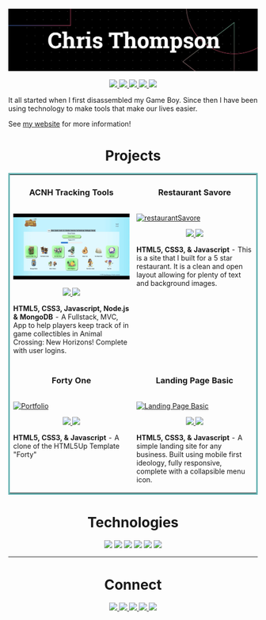 ![Banner](./images/banner%20-%20roboto.PNG)

<p align="center">
  <a href="https://www.christhompsondev.com/" target="_blank">
    <img src="https://img.shields.io/static/v1?label=|&message=WEBSITE&color=23555f&style=plastic&logo=react&logo-color=white"/>
  </a>
  <a href="https://www.linkedin.com/in/cthompsondev/" target="_blank">
    <img src="https://img.shields.io/static/v1?label=|&message=LINKED-IN&color=cdf998&style=plastic&logo=linkedin&logo-color=white"/>
  </a>
  <a href="https://twitter.com/cThompsonDev" target="_blank">
    <img src="https://img.shields.io/static/v1?label=|&message=TWITTER&color=23555f&style=plastic&logo=twitter&logo-color=white"/>
  </a>
  <a href="https://angel.co/u/christhompsondev" target="_blank">
      <img src="https://img.shields.io/static/v1?label=|&message=ANGEL-LIST&color=cdf998&style=plastic&logo=angellist&logo-color=white"/>
  </a>
  <a href="https://www.christhompsondev.com/Chris_Thompson_-_Software_Engineer.pdf" target="_blank">
      <img src="https://img.shields.io/static/v1?label=|&message=RESUME&color=23555f&style=plastic&logo=react&logo-color=white"/>
  </a>
</p>

It all started when I first disassembled my Game Boy. Since then I have been using technology to make tools that make our lives easier. 

See [my website](https://www.christhompsondev.com/) for more information!


<h1 align="center">Projects</h1>
<table bordercolor="#66b2b2">
  
  <tr>
    <td width="50%" valign="top">
      <h3 align="center">ACNH Tracking Tools</h3>
        <br />
        <a target="_blank" href="https://github.com/ChrisThompsonDev/acnhTrackingTools-mvc">
            <img src="images/acnhTrackingTools.gif" width="100%" alt="ACNHTools"/>
        </a>
        <br />
        <p align="center">
          
  <a href="https://github.com/ChrisThompsonDev/acnhTrackingTools-mvc" target="_blank">
    <img src="https://img.shields.io/static/v1?label=|&message=REPO&color=23555f&style=plastic&logo=github&logo-color=white"/>
  </a>  
  <a href="https://acnhtracking.cyclic.app/" target="_blank">
    <img src="https://img.shields.io/static/v1?label=|&message=WEBSITE&color=cdf998&style=plastic&logo=wordpress&logo-color=white"/>
  </a>
      </p>
        <p><strong>HTML5, CSS3, Javascript, Node.js & MongoDB</strong> - A Fullstack, MVC, App to help players keep track of in game collectibles in Animal Crossing: New Horizons! Complete with user logins. </p>
    </td>
    <td width="50%" valign="top">
      <h3 align="center">Restaurant Savore</h3>
        <br />
      <a target="_blank" href="https://restaurantsavore.netlify.app/">
            <img src="images/cuisineRestaurant.gif" width="100%"  alt="restaurantSavore"/>
        </a>
        <br />
        <p align="center">
          
  <a href="https://github.com/ChrisThompsonDev/restaurantSavore" target="_blank">
    <img src="https://img.shields.io/static/v1?label=|&message=REPO&color=23555f&style=plastic&logo=github&logo-color=white"/>
  </a>
  <a href="https://restaurantSavore.netlify.app/" target="_blank">
    <img src="https://img.shields.io/static/v1?label=|&message=WEBSITE&color=cdf998&style=plastic&logo=wordpress&logo-color=white"/>
  </a>
      </p>
        <p><strong>HTML5, CSS3, & Javascript</strong> - This is a site that I built for a 5 star restaurant. It is a clean and open layout allowing for plenty of text and background images.</p>
    </td>
  </tr>
  
  <tr>
    <!-- <td width="50%" valign="top">
      <h3 align="center">ChrisThompsonDev.com</h3>
      <br />
        <a target="_blank" href="https://www.christhompsondev.com/">
          <img src="images/portfolio.gif" width="100%" alt="Portfolio"/>
        </a>
      <br />
        <p align="center">
          <a href="https://github.com/ChrisThompsonDev/Portfolio" target="_blank">
          <img src="https://img.shields.io/static/v1?label=|&message=REPO&color=23555f&style=plastic&logo=github&logo-color=white"/>
          </a>
          <a href="https://www.christhompsondev.com/" target="_blank">
          <img src="https://img.shields.io/static/v1?label=|&message=WEBSITE&color=cdf998&style=plastic&logo=wordpress&logo-color=white"/>
          </a>
      </p>
      <p><strong>HTML5, CSS3, & Javascript</strong> - Portfolio Site including links to my projects and ways to get in contact with me.</p>
    </td> -->
    <td width="50%" valign="top">
      <h3 align="center">Forty One</h3>
      <br />
        <a target="_blank" href="https://html5upfortyclone.netlify.app/">
          <img src="https://github.com/ChrisThompsonDev/HTML5UP-Forty-Clone/blob/main/images/html5upfortyclone.gif" width="100%" alt="Portfolio"/>
        </a>
      <br />
        <p align="center">
          <a href="https://github.com/ChrisThompsonDev/HTML5UP-Forty-Clone" target="_blank">
          <img src="https://img.shields.io/static/v1?label=|&message=REPO&color=23555f&style=plastic&logo=github&logo-color=white"/>
          </a>
          <a href="https://html5upfortyclone.netlify.app/" target="_blank">
          <img src="https://img.shields.io/static/v1?label=|&message=WEBSITE&color=cdf998&style=plastic&logo=wordpress&logo-color=white"/>
          </a>
      </p>
      <p><strong>HTML5, CSS3, & Javascript</strong> - A clone of the HTML5Up Template "Forty"</p>
    </td>
    <td width="50%" valign="top">
      <h3 align="center">Landing Page Basic</h3>
        <br />
        <a target="_blank" href="https://landingpagebasic.netlify.app/">
          <img src="images/landingPageBasic.gif" width="100%" alt="Landing Page Basic"/>
        </a>
        <br />
        <p align="center">
          
  <a href="https://github.com/ChrisThompsonDev/landingPageBasic" target="_blank">
    <img src="https://img.shields.io/static/v1?label=|&message=REPO&color=23555f&style=plastic&logo=github&logo-color=white"/>
  </a>
  <a href="https://landingpagebasic.netlify.app/" target="_blank">
    <img src="https://img.shields.io/static/v1?label=|&message=WEBSITE&color=cdf998&style=plastic&logo=wordpress&logo-color=white"/>
  </a>
      </p>
        <p><strong>HTML5, CSS3, & Javascript</strong> - A simple landing site for any business. Built using mobile first ideology, fully responsive, complete with a collapsible menu icon.</p>
    </td>
  </tr>
</table>


<h1 align="center">Technologies</h1>


<p align="center">
    <img src="https://img.shields.io/static/v1?label=|&message=HTML5&color=23555f&style=plastic&logo=html5"/>
    <img src="https://img.shields.io/static/v1?label=|&message=CSS3&color=285f65&style=plastic&logo=css3"/>
    <img src="https://img.shields.io/static/v1?label=|&message=JAVASCRIPT&color=3c7f5d&style=plastic&logo=javascript"/>
    <img src="https://img.shields.io/static/v1?label=|&message=REACT.JS&color=4a935c&style=plastic&logo=react"/>
    <img src="https://img.shields.io/static/v1?label=|&message=MONGO-DB&color=cdd148&style=plastic&logo=mongodb"/>
    <img src="https://img.shields.io/static/v1?label=|&message=GIT&color=cbb148&style=plastic&logo=git"/>

<!--     <img src="https://img.shields.io/static/v1?label=|&message=SASS&color=2b625f&style=plastic&logo=sass"/>
    <img src="https://img.shields.io/static/v1?label=|&message=BOOTSTRAP&color=316c5e&style=plastic&logo=bootstrap"/>  
    <img src="https://img.shields.io/static/v1?label=|&message=TYPESCRIPT&color=4a935c&style=plastic&logo=typescript"/>
    <img src="https://img.shields.io/static/v1?label=|&message=PYTHON&color=52985b&style=plastic&logo=python"/>
    <img src="https://img.shields.io/static/v1?label=|&message=JAVA&color=cdf998&style=plastic&logo=java"/>
    <img src="https://img.shields.io/static/v1?label=|&message=SOLIDITY&color=8fbc56&style=plastic&logo=solidity"/>
    <img src="https://img.shields.io/static/v1?label=|&message=SELENIUM&color=cdf998&style=plastic&logo=selenium"/>
    <img src="https://img.shields.io/static/v1?label=|&message=AWS&color=98bf53&style=plastic&logo=amazon"/>
    <img src="https://img.shields.io/static/v1?label=|&message=WORDPRESS&color=cdd148&style=plastic&logo=wordpress"/>
    <img src="https://img.shields.io/static/v1?label=|&message=ADOBE&color=98bf53&style=plastic&logo=adobe"/>
    
    <img src="https://img.shields.io/static/v1?label=|&message=EXPRESS&color=bbb111&style=plastic&logo=express"/>
    <img src="https://img.shields.io/static/v1?label=|&message=WEBPACK&color=bbb111&style=plastic&logo=webpack"/>
    <img src="https://img.shields.io/static/v1?label=|&message=LINUX&color=bbb111&style=plastic&logo=linux"/>

    <img src="https://img.shields.io/static/v1?label=|&message=FIREBASE&color=cbb148&style=plastic&logo=firebase"/> -->
</p>



---


<h1 align="center">Connect</h1>



<p align="center">
  <a href="https://www.christhompsondev.com/" target="_blank">
    <img src="https://img.shields.io/static/v1?label=|&message=WEBSITE&color=23555f&style=plastic&logo=react&logo-color=white"/>
  </a>
  <a href="https://www.linkedin.com/in/cthompsondev/" target="_blank">
    <img src="https://img.shields.io/static/v1?label=|&message=LINKED-IN&color=cdf998&style=plastic&logo=linkedin&logo-color=white"/>
  </a>
  <a href="https://twitter.com/cThompsonDev" target="_blank">
    <img src="https://img.shields.io/static/v1?label=|&message=TWITTER&color=23555f&style=plastic&logo=twitter&logo-color=white"/>
  </a>
  <a href="https://angel.co/u/christhompsondev" target="_blank">
      <img src="https://img.shields.io/static/v1?label=|&message=ANGEL-LIST&color=cdf998&style=plastic&logo=angellist&logo-color=white"/>
  </a>
  <a href="https://www.christhompsondev.com/Chris_Thompson_-_Software_Engineer.pdf" target="_blank">
      <img src="https://img.shields.io/static/v1?label=|&message=RESUME&color=23555f&style=plastic&logo=react&logo-color=white"/>
  </a>
</p>